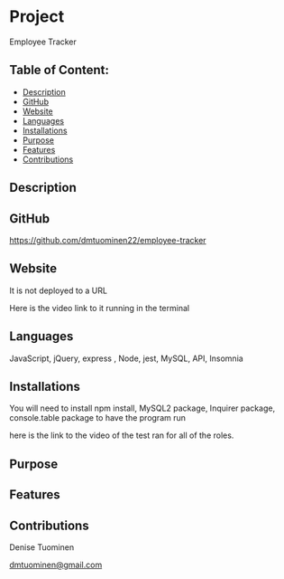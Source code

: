 # Project  
  Employee Tracker
## Table of Content:
* [Description](#description)
* [GitHub](#github)
* [Website](#website)
* [Languages](#languages)
* [Installations](#installations)
* [Purpose](#purpose)
* [Features](#features)
* [Contributions](#contributions)

## Description
  <!-- This project is a command line application that runs in node, you are asked questions about member of your staff and the answers will generate an html file with cards for each employee you enter.  Here is an image of the finished cards for 4 employee -->
<!-- ![image](https://user-images.githubusercontent.com/84994258/131267194-d3cc750b-1ac0-4bc9-8fe2-0072d8b2bef9.png) -->

## GitHub
  https://github.com/dmtuominen22/employee-tracker 

## Website 
  It is not deployed to a URL 

  Here is the video link to it running in the terminal
  <!-- https://user-images.githubusercontent.com/84994258/131766958-0bd173bf-aee0-416c-9d96-fb11ac35cdcf.mp4 -->

## Languages
  JavaScript, jQuery, express , Node, jest, MySQL, API, Insomnia

## Installations
  You will need to install  npm install, MySQL2 package, Inquirer package, console.table package to have the program run

  here is the link to the video of the test ran for all of the roles.
<!-- https://user-images.githubusercontent.com/84994258/131235217-4212ce0b-360b-40a8-b2f3-2adcfe629bc1.mp4 -->


## Purpose
  <!-- This project is usage is to keep track of all your employee, there title, name and email address.  here is an image of the outcome of the questions -->

  <!-- ![image](https://user-images.githubusercontent.com/84994258/131234775-cab3f3bc-9a87-4f0f-bced-90560637c6cb.png) -->
## Features
  <!-- In this project we used node.js  and npm install to create the content for the cards and do the testing. I used bootstrap to get the layout for the cards. -->

## Contributions
  Denise Tuominen
  
  dmtuominen@gmail.com 